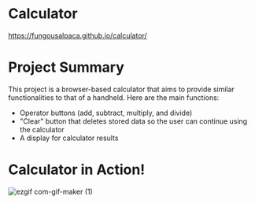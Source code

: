 # Calculator
https://fungousalpaca.github.io/calculator/
# Project Summary
This project is a browser-based calculator that aims to provide similar functionalities to that of a handheld. 
Here are the main functions:
* Operator buttons (add, subtract, multiply, and divide)
* "Clear" button that deletes stored data so the user can continue using the calculator
* A display for calculator results
# Calculator in Action!
![ezgif com-gif-maker (1)](https://user-images.githubusercontent.com/106215095/213403835-4db5f39c-607c-47f2-8a1e-c48eb1ef2f16.gif)

